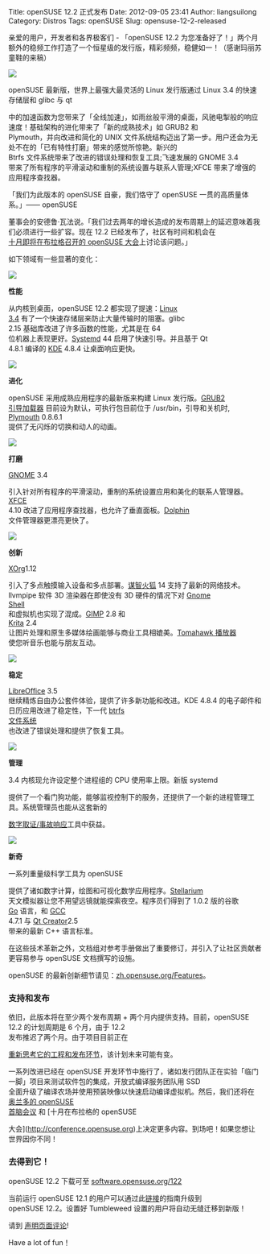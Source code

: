 Title: openSUSE 12.2 正式发布
Date: 2012-09-05 23:41
Author: liangsuilong
Category: Distros
Tags: openSUSE
Slug: opensuse-12-2-released

亲爱的用户，开发者和各界极客们 - 「openSUSE 12.2
为您准备好了！」两个月额外的稳频工作打造了一个恒星级的发行版，精彩频频，稳健如一！（感谢玛丽苏童鞋的来稿）

![](http://news.opensuse.org/wp-content/uploads/2012/08/12.2_DVD_Welcome-300x225.jpg)

openSUSE 最新版，世界上最强大最灵活的 Linux 发行版通过 Linux 3.4
的快速存储层和 glibc 与 qt  

中的加速函数为您带来了「全线加速」，如雨丝般平滑的桌面，风驰电掣般的响应速度！基础架构的进化带来了「新的成熟技术」如
GRUB2 和  
Plymouth，并向改进和简化的 UNIX
文件系统结构迈出了第一步。用户还会为无处不在的「已有特性打磨」带来的感觉所惊艳。新兴的  
Btrfs 文件系统带来了改进的错误处理和恢复工具;飞速发展的 GNOME 3.4  
带来了所有程序的平滑滚动和重制的系统设置与联系人管理;XFCE
带来了增强的应用程序查找器。

「我们为此版本的 openSUSE 自豪，我们恪守了 openSUSE
一贯的高质量体系。」—— openSUSE  

董事会的安德鲁·瓦法说。「我们过去两年的增长造成的发布周期上的延迟意味着我们必须进行一些扩容。现在
12.2 已经发布了，社区有时间和机会在  
[十月即将在布拉格召开的 openSUSE 大会](http://conference.opensuse.org
)上讨论该问题。」

如下领域有一些显著的变化：

![](http://zh.opensuse.org/images/d/da/Preferences-system-performance.png)

**性能**

从内核到桌面，openSUSE 12.2 都实现了提速：[Linux  
3.4](http://en.opensuse.org/Portal:Kernel)
有了一个快速存储层来防止大量传输时的阻塞。glibc  
2.15 基础库改进了许多函数的性能，尤其是在 64  
位机器上表现更好。[Systemd](http://en.opensuse.org/Systemd) 44
启用了快速引导。并且基于 Qt  
4.8.1 编译的 [KDE](http://en.opensuse.org/Portal:KDE) 4.8.4
让桌面响应更快。

![](http://zh.opensuse.org/images/thumb/d/d0/Icon-distribution.png/48px-Icon-distribution.png)

**进化**

openSUSE 采用成熟应用程序的最新版来构建 Linux 发行版。[GRUB2  
引导加载器](http://en.opensuse.org/GRUB) 目前设为默认，可执行包目前位于
/usr/bin，引导和关机时, [  
Plymouth](http://www.freedesktop.org/wiki/Software/Plymouth) 0.8.6.1  
提供了无闪烁的切换和动人的动画。

![](http://zh.opensuse.org/images/thumb/6/6a/Icon-cleanup.png/48px-Icon-cleanup.png)

**打磨**

[GNOME](http://en.opensuse.org/Portal:GNOME) 3.4  

引入针对所有程序的平滑滚动，重制的系统设置应用和美化的联系人管理器。[XFCE](http://en.opensuse.org/XFCE)  
4.10
改进了应用程序查找器，也允许了垂直面板。[Dolphin](http://en.opensuse.org/Dolphin)  
文件管理器更漂亮更快了。

![](http://zh.opensuse.org/images/thumb/6/66/Icon-new.png/48px-Icon-new.png)

**创新**

[XOrg](http://en.opensuse.org/X\_Window\_System)1.12  

引入了多点触摸输入设备和多点部署。[谋智火狐](http://en.opensuse.org/Firefox)
14 支持了最新的网络技术。  
llvmpipe 软件 3D 渲染器在即使没有 3D 硬件的情况下对 [Gnome  
Shell](http://en.opensuse.org/GNOME)  
和虚拟机也实现了混成。[GIMP](http://en.opensuse.org/GIMP) 2.8 和  
[Krita](http://en.opensuse.org/Krita) 2.4  
让图片处理和原生多媒体绘画能够与商业工具相媲美。[Tomahawk
播放器](http://www.tomahawk-player.org)  
使您听音乐也能与朋友互动。

![](http://zh.opensuse.org/images/thumb/3/30/Icon-wiki.png/48px-Icon-wiki.png)

**稳定**

[LibreOffice](http://en.opensuse.org/LibreOffice) 3.5  
继续精炼自由办公套件体验，提供了许多新功能和改进。KDE 4.8.4
的电子邮件和日历应用改进了稳定性，下一代 [btrfs  
文件系统](https://btrfs.wiki.kernel.org/index.php/Main\_Page)  
也改进了错误处理和提供了恢复工具。

![](http://zh.opensuse.org/images/thumb/f/f8/Icon-yast.png/48px-Icon-yast.png)

**管理**

3.4 内核现允许设定整个进程组的 CPU 使用率上限。新版 systemd  

提供了一个看门狗功能，能够监视控制下的服务，还提供了一个新的进程管理工具。系统管理员也能从这套新的  

[数字取证/事故响应](http://en.opensuse.org/DFIR\_Imaging\_Tools)工具中获益。

![](http://zh.opensuse.org/images/thumb/8/84/Icon-feature.png/48px-Icon-feature.png)

**新奇**

一系列重量级科学工具为 openSUSE  

提供了诸如数字计算，绘图和可视化数学应用程序。[Stellarium](http://www.stellarium.org/)  
天文模拟器让您不用望远镜就能探索夜空。程序员们得到了 1.0.2 版的谷歌  
[Go](http://en.opensuse.org/SDB:Go) 语言，和
[GCC](http://gcc.gnu.org/)  
4.7.1 与 [Qt
Creator](http://qt-project.org/wiki/Category:Tools::QtCreator)2.5  
带来的最新 C++ 语言标准。

在这些技术革新之外，文档组对参考手册做出了重要修订，并引入了让社区贡献者更容易参与
openSUSE 文档撰写的设施。

openSUSE
的最新创新细节请见：[zh.opensuse.org/Features](http://zh.opensuse.org/Features)。

### 支持和发布

依旧，此版本将在至少两个发布周期 + 两个月内提供支持。目前，openSUSE 12.2
的计划周期是 6 个月，由于 12.2  
发布推迟了两个月。由于项目目前正在  

[重新思考它的工程和发布环节](http://news.opensuse.org/2012/06/14/where-is-my-12-2-my-kingdom-for-a-12-2/  
)，该计划未来可能有变。

一系列改进已经在 openSUSE
开发环节中施行了，诸如发行团队正在实验「临门一脚」项目来测试软件包的集成，开放式编译服务团队用
SSD  
全面升级了编译农场并使用预装映像以快速启动编译虚拟机。然后，我们还将在
[奥兰多的 openSUSE  
首脑会议](http://summit.opensuse.org/ ) 和 [十月在布拉格的 openSUSE  

大会](http://conference.opensuse.org)上决定更多内容。到场吧！如果您想让世界因你不同！

### 去得到它！

openSUSE 12.2 下载可至
[software.opensuse.org/122](http://software.opensuse.org/122)

当前运行 openSUSE 12.1
的用户可以通过此[链接](http://zh.opensuse.org/SDB:系统升级)的指南升级到  
openSUSE 12.2。设置好 Tumbleweed 设置的用户将自动无缝迁移到新版！

请到
[声明页面评论](http://suse.ws/2012/09/05/opensuse-12-2-green-means-go/)!

Have a lot of fun！
